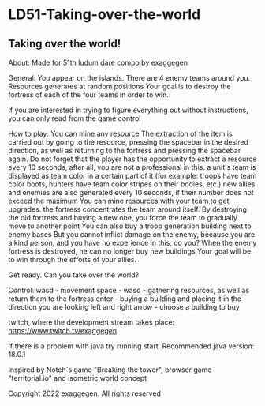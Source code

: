 # LD51-Taking-over-the-world

Taking over the world!
--------------------------------------------------------

About:
Made for 51th ludum dare compo by exaggegen 

General:
You appear on the islands. There are 4 enemy teams around you. Resources generates at random positions
Your goal is to destroy the fortress of each of the four teams in order to win.

If you are interested in trying to figure everything out without instructions, you can only read from the game control

How to play:
You can mine any resource
The extraction of the item is carried out by going to the resource, pressing the spacebar in the desired direction, as well as returning to the fortress and pressing the spacebar again. 
Do not forget that the player has the opportunity to extract a resource every 10 seconds, after all, you are not a professional in this. 
a unit's team is displayed as team color in a certain part of it (for example: troops have team color boots, hunters have team color stripes on their bodies, etc.)
new allies and enemies are also generated every 10 seconds, if their number does not exceed the maximum
You can mine resources with your team to get upgrades.
the fortress concentrates the team around itself. By destroying the old fortress and buying a new one, you force the team to gradually move to another point
You can also buy a troop generation building next to enemy bases
But you cannot inflict damage on the enemy, because you are a kind person, and you have no experience in this, do you?
When the enemy fortress is destroyed, he can no longer buy new buildings
Your goal will be to win through the efforts of your allies.

Get ready. Can you take over the world?

Control:
wasd - movement
space - wasd - gathering resources, as well as return them to the fortress
enter - buying a building and placing it in the direction you are looking
left and right arrow - choose a building to buy

twitch, where the development stream takes place: https://www.twitch.tv/exaggegen

If there is a problem with java try running start. Recommended java version: 18.0.1

Inspired by Notch`s game "Breaking the tower", browser game "territorial.io" and isometric world concept

Copyright 2022 exaggegen. All rights reserved
